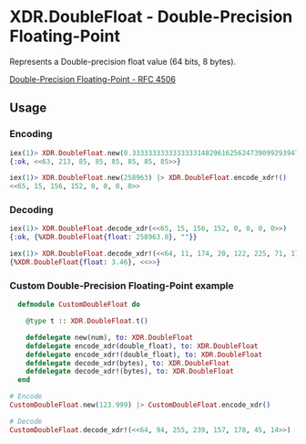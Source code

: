 # XDR.DoubleFloat - Double-Precision Floating-Point
Represents a Double-precision float value (64 bits, 8 bytes).

[Double-Precision Floating-Point - RFC 4506](https://tools.ietf.org/html/rfc4506#section-4.7)

## Usage

### Encoding

```elixir 
iex(1)> XDR.DoubleFloat.new(0.333333333333333314829616256247390992939472198486328125) |> XDR.DoubleFloat.encode_xdr()
{:ok, <<63, 213, 85, 85, 85, 85, 85, 85>>}

iex(1)> XDR.DoubleFloat.new(258963) |> XDR.DoubleFloat.encode_xdr!()
<<65, 15, 156, 152, 0, 0, 0, 0>> 
```

### Decoding

```elixir
iex(1)> XDR.DoubleFloat.decode_xdr(<<65, 15, 156, 152, 0, 0, 0, 0>>)
{:ok, {%XDR.DoubleFloat{float: 258963.0}, ""}}

iex(1)> XDR.DoubleFloat.decode_xdr!(<<64, 11, 174, 20, 122, 225, 71, 174>>)
{%XDR.DoubleFloat{float: 3.46}, <<>>}
```

### Custom Double-Precision Floating-Point example

```elixir
  defmodule CustomDoubleFloat do

    @type t :: XDR.DoubleFloat.t()

    defdelegate new(num), to: XDR.DoubleFloat
    defdelegate encode_xdr(double_float), to: XDR.DoubleFloat
    defdelegate encode_xdr!(double_float), to: XDR.DoubleFloat
    defdelegate decode_xdr(bytes), to: XDR.DoubleFloat
    defdelegate decode_xdr!(bytes), to: XDR.DoubleFloat
  end
```

```elixir
# Encode
CustomDoubleFloat.new(123.999) |> CustomDoubleFloat.encode_xdr()

# Decode
CustomDoubleFloat.decode_xdr!(<<64, 94, 255, 239, 157, 178, 45, 14>>)
```
